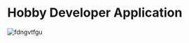 # Hobby Developer Application

![fdngvtfgu](https://github.com/parimala2206/Hobby-Developer/assets/112744414/ed5ac362-630c-4a92-8dfe-2fd69c17bdd6)



